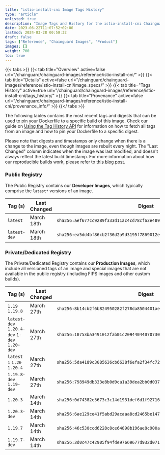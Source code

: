 ```yaml
---
title: "istio-install-cni Image Tags History"
type: "article"
unlisted: true
description: "Image Tags and History for the istio-install-cni Chainguard Image"
date: 2023-06-22T11:07:52+02:00
lastmod: 2024-03-28 00:50:32
draft: false
tags: ["Reference", "Chainguard Images", "Product"]
images: []
weight: 700
toc: true
---
```


{{< tabs >}}
{{< tab title="Overview" active=false url="/chainguard/chainguard-images/reference/istio-install-cni/" >}}
{{< tab title="Details" active=false url="/chainguard/chainguard-images/reference/istio-install-cni/image_specs/" >}}
{{< tab title="Tags History" active=true url="/chainguard/chainguard-images/reference/istio-install-cni/tags_history/" >}}
{{< tab title="Provenance" active=false url="/chainguard/chainguard-images/reference/istio-install-cni/provenance_info/" >}}
{{</ tabs >}}

The following tables contains the most recent tags and digests that can be used to pin your Dockerfile to a specific build of this image. Check our guide on [Using the Tag History API](/chainguard/chainguard-images/using-the-tag-history-api/) for information on how to fetch all tags from an image and how to pin your Dockerfile to a specific digest.

Please note that digests and timestamps only change when there is a change to the image, even though images are rebuilt every night. The "Last Changed" column indicates when the image was last modified, and doesn't always reflect the latest build timestamp. For more information about how our reproducible builds work, please refer to [this blog post](https://www.chainguard.dev/unchained/reproducing-chainguards-reproducible-image-builds).

### Public Registry
The Public Registry contains our **Developer Images**, which typically comprise the `latest*` versions of an image.

| Tag (s)       | Last Changed | Digest                                                                    |
|---------------|--------------|---------------------------------------------------------------------------|
|  `latest`     | March 18th   | `sha256:aef677cc9289f333d11ac4cd78cf63e4897b71d1c0d2a5498c0ddc9cf822d705` |
|  `latest-dev` | March 18th   | `sha256:ea5dd4bf86cb2f36d2a9d3195f7869012ecc5c2c91d221b12070f3faa4a6c702` |


### Private/Dedicated Registry
The Private/Dedicated Registry contains our **Production Images**, which include all versioned tags of an image and special images that are not available in the public registry (including FIPS images and other custom builds).

| Tag (s)                                       | Last Changed | Digest                                                                    |
|-----------------------------------------------|--------------|---------------------------------------------------------------------------|
|  `1.19` `1.19.8`                              | March 27th   | `sha256:8b14cb2f6b824950282f278da8504401aec39138acc95c5aa81adf88f069e0b8` |
|  `latest-dev` `1.20.4-dev` `1-dev` `1.20-dev` | March 27th   | `sha256:10753ba3491012fab01c2094404407073005a1b8a234019750ea1738c2cfceee` |
|  `latest` `1` `1.20` `1.20.4`                 | March 27th   | `sha256:5da4189c3085636cb6638f6efa2f34fc72ef2ef5903736d86217446d748de6c0` |
|  `1.19.8-dev` `1.19-dev`                      | March 27th   | `sha256:798949db333e8b0d9ca1a39dea2bb0d037ac2d597730ca2660aa6177aea4f377` |
|  `1.20.3`                                     | March 14th   | `sha256:0d74382e5673c3c14d1931def6d1f92716c173253993946e8042effc610c0edb` |
|  `1.20.3-dev`                                 | March 14th   | `sha256:6ae129ce41f5abd29acaaa8cd2465be1473bd467c9b20b10a7af1a53374b78a1` |
|  `1.19.7`                                     | March 14th   | `sha256:46c530ccd6228c8ce64898b196ae8c900a006d464d419e05d267436655bb9aa0` |
|  `1.19.7-dev`                                 | March 14th   | `sha256:3d0c47c42905f94fde97669677d932d07141d3890418da6b7188e4a6a440081e` |

